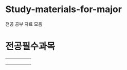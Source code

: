 # Study-materials-for-major

전공 공부 자료 모음

# 전공필수과목

|   	|   	|   	|   	|   	|
|--:	|--:	|--:	|--:	|--:	|
|   	|   	|   	|   	|   	|
|   	|   	|   	|   	|   	|
|   	|   	|   	|   	|   	|

